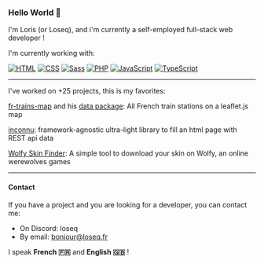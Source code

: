 ### Hello World 👋

I'm Loris (or Loseq), and i'm currently a self-employed full-stack web developer !

I'm currently working with:

[![HTML](https://img.shields.io/badge/HTML-%23E34F26.svg?logo=html5&logoColor=white&style=for-the-badge)](#)
[![CSS](https://img.shields.io/badge/CSS-1572B6?logo=css3&logoColor=fff&style=for-the-badge)](#)
[![Sass](https://img.shields.io/badge/Sass-C69?logo=sass&logoColor=fff&style=for-the-badge)](#)
[![PHP](https://img.shields.io/badge/php-%23777BB4.svg?&logo=php&logoColor=white&style=for-the-badge)](#)
[![JavaScript](https://img.shields.io/badge/JavaScript-F7DF1E?logo=javascript&logoColor=000&style=for-the-badge)](#)
[![TypeScript](https://img.shields.io/badge/TypeScript-3178C6?logo=typescript&logoColor=fff&style=for-the-badge)](#)

---

I've worked on +25 projects, this is my favorites:

[fr-trains-map](https://github.com/l0seq/fr-trains-map) and his [data package](https://github.com/l0seq/fr-trains-map-data): All French train stations on a leaflet.js map

[inconnu](https://github.com/l0seq/inconnu): framework-agnostic ultra-light library to fill an html page with REST api data

[Wolfy Skin Finder](https://wolfyskinfinder.loseq.fr): A simple tool to download your skin on Wolfy, an online werewolves games

---

#### Contact

If you have a project and you are looking for a developer, you can contact me:
* On Discord: loseq
* By email: bonjour@loseq.fr

I speak **French 🇫🇷** and **English 🇬🇧** !
